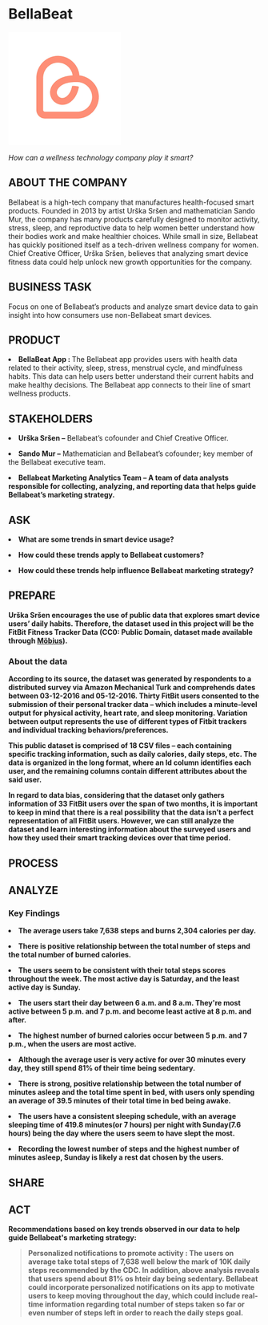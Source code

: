 # BellaBeat
![BellaBeat Logo](Images/BellaBeat_Logo.png)
<p><i>How can a wellness technology company play it smart?</i></p>

## ABOUT THE COMPANY
<p>Bellabeat is a high-tech company that manufactures health-focused smart products. Founded in 2013 by artist Urška Sršen and mathematician Sando Mur, the company has many products carefully designed to monitor activity, stress, sleep, and reproductive data to help women better understand how their bodies work and make healthier choices. While small in size, Bellabeat has quickly positioned itself as a tech-driven wellness company for women. Chief Creative Officer, Urška Sršen, believes that analyzing smart device fitness data could help unlock new growth opportunities for the company.</p>

## BUSINESS TASK
<p>Focus on one of Bellabeat’s products and analyze smart device data to gain insight into how consumers use non-Bellabeat smart devices.</p>

## PRODUCT
<p><li><b>BellaBeat App : </b>The Bellabeat app provides users with health data related to their activity, sleep, stress, menstrual cycle, and mindfulness habits. This data can help users better understand their current habits and make healthy decisions. The Bellabeat app connects to their line of smart wellness products.</li></p>

## STAKEHOLDERS
<p><li><b>Urška Sršen –</b> Bellabeat’s cofounder and Chief Creative Officer.</li></p>
<p><li><b>Sando Mur –</b> Mathematician and Bellabeat’s cofounder; key member of the Bellabeat executive team.</li></p>
<p><li><b>Bellabeat Marketing Analytics Team – A team of data analysts responsible for collecting, analyzing, and reporting data that helps guide Bellabeat’s marketing strategy.</li></p>

## ASK
<p><li>What are some trends in smart device usage?</li></p>
<p><li>How could these trends apply to Bellabeat customers?</li></p>
<p><li>How could these trends help influence Bellabeat marketing strategy?</li></p>

## PREPARE
<b>Urška Sršen</b> encourages the use of public data that explores smart device users’ daily habits. Therefore, the dataset used in this project will be the FitBit Fitness Tracker Data (CC0: Public Domain, dataset made available through [Möbius](https://www.kaggle.com/arashnic)).

### About the data
<p>According to its source, the dataset was generated by respondents to a distributed survey via Amazon Mechanical Turk and comprehends dates between 03-12-2016 and 05-12-2016. Thirty FitBit users consented to the submission of their personal tracker data – which includes a minute-level output for physical activity, heart rate, and sleep monitoring. Variation between output represents the use of different types of Fitbit trackers and individual tracking behaviors/preferences.</p>

<p>This public dataset is comprised of 18 CSV files – each containing specific tracking information, such as daily calories, daily steps, etc. The data is organized in the long format, where an Id column identifies each user, and the remaining columns contain different attributes about the said user.</p>

<p>In regard to data bias, considering that the dataset only gathers information of 33 FitBit users over the span of two months, it is important to keep in mind that there is a real possibility that the data isn’t a perfect representation of all FitBit users. However, we can still analyze the dataset and learn interesting information about the surveyed users and how they used their smart tracking devices over that time period.</p>

## PROCESS

## ANALYZE 
### Key Findings
<p><li>The average users take 7,638 steps and burns 2,304 calories per day.</li></p>
<p><li>There is positive relationship between the total number of steps and the total number of burned calories.</li></p>
<p><li>The users seem to be consistent with their total steps scores throughout the week. The most active day is Saturday, and the least active day is Sunday.</li></p>
<p><li>The users start their day between 6 a.m. and 8 a.m. They're most active between 5 p.m. and 7 p.m. and become least active at 8 p.m. and after.</li></p>
<p><li>The highest number of burned calories occur between 5 p.m. and 7 p.m., when the users are most active.</li></p>
<p><li>Although the average user is very active for over 30 minutes every day, they still spend 81% of their time being sedentary.</li></p>
<p><li>There is strong, positive relationship between the total number of minutes asleep and the total time spent in bed, with users only spending an average of 39.5 minutes of their total time in bed being awake.</li></p>
<p><li>The users have a consistent sleeping schedule, with an average sleeping time of 419.8 minutes(or 7 hours) per night with Sunday(7.6 hours) being the day where the users seem to have slept the most.</li></p>
<p><li>Recording the lowest number of steps and the highest number of minutes asleep, Sunday is likely a rest dat chosen by the users.</li></p>

## SHARE

## ACT
<p>Recommendations based on key trends observed in our data to help guide Bellabeat's marketing strategy:</p>

> <b>Personalized notifications to promote activity :</b> The users on average take total steps of 7,638 well below the mark of 10K daily steps recommended by the CDC. In addition, above analysis reveals that users spend about 81% os hteir day being sedentary. Bellabeat could incorporate personalized notifications on its app to motivate users to keep moving throughout the day, which could include real-time information regarding total number of steps taken so far or even number of steps left in order to reach the daily steps goal.
